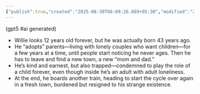```yaml
---
{"publish":true,"created":"2025-08-30T08:09:26.869+05:30","modified":"2025-08-30T08:09:26.869+05:30","cssclasses":""}
---
```



(gpt5 #ai generated)

- Willie looks 12 years old forever, but he was actually born 43 years ago.
- He “adopts” parents—living with lonely couples who want children—for a few years at a time, until people start noticing he never ages. Then he has to leave and find a new town, a new “mom and dad.”
- He’s kind and earnest, but also trapped—condemned to play the role of a child forever, even though inside he’s an adult with adult loneliness.
- At the end, he boards another train, heading to start the cycle over again in a fresh town, burdened but resigned to his strange existence.
